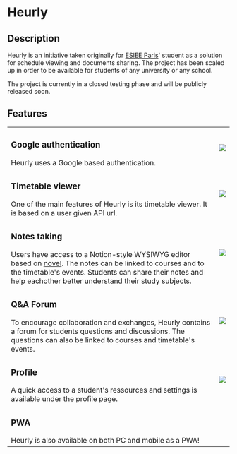 # Heurly

## Description
Heurly is an initiative taken originally for [ESIEE Paris](https://www.esiee.fr/en/)' student as a solution for schedule viewing and documents sharing.
The project has been scaled up in order to be available for students of any university or any school.

The project is currently in a closed testing phase and will be publicly released soon.

## Features

<table>
  <tr>
    <td>
      <h3>Google authentication</h3>
      Heurly uses a Google based authentication.</td>
    <td><img src="https://github.com/Heurly/.github/assets/74373766/621c85fb-7006-4b57-bb6f-261f3112be7d" /></td>
 </tr>
 <tr>
 <tr>
    <td>
      <h3>Timetable viewer</h3>
      One of the main features of Heurly is its timetable viewer. It is based on a user given API url.</td>
    <td><img src="https://github.com/Heurly/.github/assets/74373766/3e4a5795-d1dd-4587-a5c5-07212f75b8dd" /></td>
 </tr>
 <tr>
    <td>
      <h3>Notes taking</h3>
      Users have access to a Notion-style WYSIWYG editor based on <a href="https://novel.sh/">novel<a>. The notes can be linked to courses and to the timetable's events. Students can share their notes and help eachother better understand their study subjects.
    </td>
    <td><img src="https://github.com/Heurly/.github/assets/74373766/bea12c51-6ceb-46a2-a78b-f70c113b8ab0" /></td>
 </tr>
 <tr>
    <td>
      <h3>Q&A Forum</h3>
To encourage collaboration and exchanges, Heurly contains a forum for students questions and discussions. The questions can also be linked to courses and timetable's events.
    </td>
    <td><img src="https://github.com/Heurly/.github/assets/74373766/7c2f1f3f-dd92-4aa7-bb9c-efd97580f124" /></td>
 </tr>
 <tr>
    <td>
      <h3>Profile</h3>
A quick access to a student's ressources and settings is available under the profile page.
    </td>
    <td><img src="https://github.com/Heurly/.github/assets/74373766/1b7f0833-11c4-45d4-a547-85fee67e8cd9" /></td>
 </tr>
   <tr>
    <td>
      <h3>PWA</h3>
Heurly is also available on both PC and mobile as a PWA!
    </td>
     <td></td>
  </tr>
</table>
